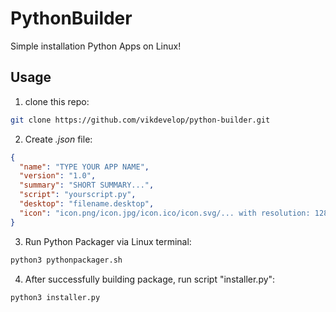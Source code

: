 # PythonBuilder
Simple installation Python Apps on Linux!

## Usage
1. clone this repo:
```bash
git clone https://github.com/vikdevelop/python-builder.git
```

2. Create *.json* file:
```json
{
  "name": "TYPE YOUR APP NAME",
  "version": "1.0",
  "summary": "SHORT SUMMARY...",
  "script": "yourscript.py",
  "desktop": "filename.desktop",
  "icon": "icon.png/icon.jpg/icon.ico/icon.svg/... with resolution: 128x128"
}
```
3. Run Python Packager via Linux terminal:
```bash
python3 pythonpackager.sh
```
4. After successfully building package, run script "installer.py":
```bash
python3 installer.py
```
